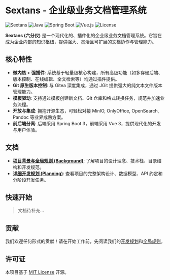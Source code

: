 # Sextans - 企业级业务文档管理系统

![Sextans](https://img.shields.io/badge/Sextans-v0.1.0--alpha-blue)
![Java](https://img.shields.io/badge/Java-17+-orange)
![Spring Boot](https://img.shields.io/badge/Spring%20Boot-3.x-green)
![Vue.js](https://img.shields.io/badge/Vue.js-3.x-brightgreen)
![License](https://img.shields.io/badge/License-MIT-yellow.svg)

**Sextans (六分仪)** 是一个现代化的、插件化的企业级业务文档管理系统。它旨在成为企业内部的知识枢纽，提供强大、灵活且可扩展的文档协作与管理能力。

## 核心特性

- **微内核 + 强插件**: 系统基于轻量级核心构建，所有高级功能（如多存储后端、版本控制、在线编辑、全文检索等）均通过插件提供。
- **Git 原生版本控制**: 与 Gitea 深度集成，通过 JGit 提供强大的纯文本文件版本管理能力。
- **模板驱动**: 支持通过模板创建新文档、Git 仓库和格式转换任务，规范并加速业务流程。
- **开放与集成**: 拥抱开源生态，可轻松对接 MinIO, OnlyOffice, OpenSearch, Pandoc 等业界成熟方案。
- **前后端分离**: 后端采用 Spring Boot 3，前端采用 Vue 3，提供现代化的开发与用户体验。

## 文档

- **[项目背景与全局规则 (Background)](./background.md)**: 了解项目的设计理念、技术栈、目录结构和开发规范。
- **[详细开发规划 (Planning)](./docs/development/planning.md)**: 查看项目的完整架构设计、数据模型、API 约定和分阶段开发任务。

## 快速开始

> 文档待补充...

## 贡献

我们欢迎任何形式的贡献！请在开始工作前，先阅读我们的[开发规划](./docs/development/planning.md)和[全局规则](./background.md)。

## 许可证

本项目基于 [MIT License](./LICENSE) 开源。 